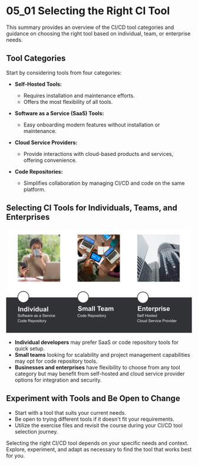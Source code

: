# 05_01 Selecting the Right CI Tool
This summary provides an overview of the CI/CD tool categories and guidance on choosing the right tool based on individual, team, or enterprise needs.

## Tool Categories
Start by considering tools from four categories:

- **Self-Hosted Tools:**
  - Requires installation and maintenance efforts.
  - Offers the most flexibility of all tools.

- **Software as a Service (SaaS) Tools:**
  - Easy onboarding modern features without installation or maintenance.

- **Cloud Service Providers:**
  - Provide interactions with cloud-based products and services, offering convenience.

- **Code Repositories:**
  - Simplifies collaboration by managing CI/CD and code on the same platform.

## Selecting CI Tools for Individuals, Teams, and Enterprises
![Selecting for Individuals, Teams, and Enterprises](./05_01_selecting_the_right_ci_tool.png)

  - **Individual developers** may prefer SaaS or code repository tools for quick setup.
  - **Small teams** looking for scalability and project management capabilities may opt for code repository tools.
  - **Businesses and enterprises** have flexibility to choose from any tool category but may benefit from self-hosted and cloud service provider options for integration and security.

## Experiment with Tools and Be Open to Change
  - Start with a tool that suits your current needs.
  - Be open to trying different tools if it doesn't fit your requirements.
  - Utilize the exercise files and revisit the course during your CI/CD tool selection journey.

Selecting the right CI/CD tool depends on your specific needs and context. Explore, experiment, and adapt as necessary to find the tool that works best for you.
